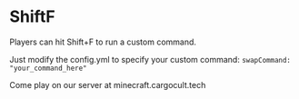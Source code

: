 # ShiftF  
Players can hit Shift+F to run a custom command.

Just modify the config.yml to specify your custom command:
```swapCommand: "your_command_here"```

Come play on our server at minecraft.cargocult.tech
